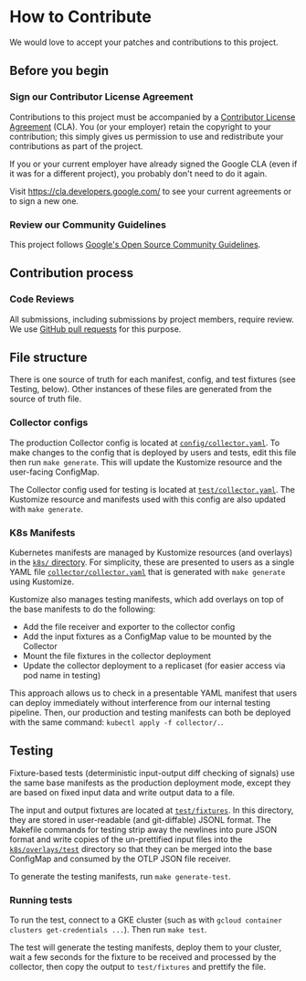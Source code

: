 # How to Contribute

We would love to accept your patches and contributions to this project.

## Before you begin

### Sign our Contributor License Agreement

Contributions to this project must be accompanied by a
[Contributor License Agreement](https://cla.developers.google.com/about) (CLA).
You (or your employer) retain the copyright to your contribution; this simply
gives us permission to use and redistribute your contributions as part of the
project.

If you or your current employer have already signed the Google CLA (even if it
was for a different project), you probably don't need to do it again.

Visit <https://cla.developers.google.com/> to see your current agreements or to
sign a new one.

### Review our Community Guidelines

This project follows [Google's Open Source Community
Guidelines](https://opensource.google/conduct/).

## Contribution process

### Code Reviews

All submissions, including submissions by project members, require review. We
use [GitHub pull requests](https://docs.github.com/articles/about-pull-requests)
for this purpose.

## File structure

There is one source of truth for each manifest, config, and test fixtures (see
Testing, below). Other instances of these files are generated from the source of
truth file.

### Collector configs

The production Collector config is located at
[`config/collector.yaml`](config/collector.yaml). To make changes to the config
that is deployed by users and tests, edit this file then run `make
generate`. This will update the Kustomize resource and the user-facing
ConfigMap.

The Collector config used for testing is located at
[`test/collector.yaml`](test/collector.yaml). The Kustomize resource and
manifests used with this config are also updated with `make generate`.

### K8s Manifests

Kubernetes manifests are managed by Kustomize resources (and overlays) in the
[`k8s/` directory](k8s/). For simplicity, these are presented to users as a
single YAML file [`collector/collector.yaml`](collector/collector.yaml) that is
generated with `make generate` using Kustomize.

Kustomize also manages testing manifests, which add overlays on top of the base
manifests to do the following:

* Add the file receiver and exporter to the collector config
* Add the input fixtures as a ConfigMap value to be mounted by the Collector
* Mount the file fixtures in the collector deployment
* Update the collector deployment to a replicaset (for easier access via pod
  name in testing)

This approach allows us to check in a presentable YAML manifest that users can
deploy immediately without interference from our internal testing
pipeline. Then, our production and testing manifests can both be deployed with
the same command: `kubectl apply -f collector/.`.

## Testing

Fixture-based tests (deterministic input-output diff checking of signals) use
the same base manifests as the production deployment mode, except they are based
on fixed input data and write output data to a file.

The input and output fixtures are located at
[`test/fixtures`](test/fixtures). In this directory, they are stored in
user-readable (and git-diffable) JSONL format. The Makefile commands for testing
strip away the newlines into pure JSON format and write copies of the
un-prettified input files into the [`k8s/overlays/test`](k8s/overlays/test)
directory so that they can be merged into the base ConfigMap and consumed by the
OTLP JSON file receiver.

To generate the testing manifests, run `make generate-test`.

### Running tests

To run the test, connect to a GKE cluster (such as with `gcloud container
clusters get-credentials ...`). Then run `make test`.

The test will generate the testing manifests, deploy them to your cluster, wait
a few seconds for the fixture to be received and processed by the collector,
then copy the output to `test/fixtures` and prettify the file.
